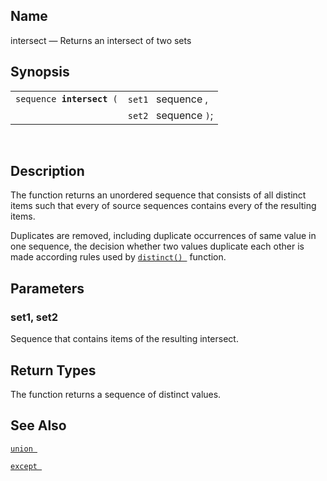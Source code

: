 <div>

<div>

</div>

<div>

## Name

intersect — Returns an intersect of two sets

</div>

<div>

## Synopsis

<div>

|                                |                       |
|--------------------------------|-----------------------|
| `sequence `**`intersect`**` (` | `set1 ` sequence ,    |
|                                | `set2 ` sequence `)`; |

<div>

 

</div>

</div>

</div>

<div>

## Description

The function returns an unordered sequence that consists of all distinct
items such that every of source sequences contains every of the
resulting items.

Duplicates are removed, including duplicate occurrences of same value in
one sequence, the decision whether two values duplicate each other is
made according rules used by
<a href="xpf_distinct.html" class="link" title="distinct"><code
class="function">distinct() </code></a> function.

</div>

<div>

## Parameters

<div>

### set1, set2

Sequence that contains items of the resulting intersect.

</div>

</div>

<div>

## Return Types

The function returns a sequence of distinct values.

</div>

<div>

## See Also

<a href="xpf_union.html" class="link" title="union"><code
class="function">union </code></a>

<a href="xpf_except.html" class="link" title="except"><code
class="function">except </code></a>

</div>

</div>
